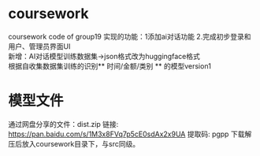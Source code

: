# coursework
coursework code of group19
实现的功能：1添加ai对话功能
2.完成初步登录和用户、管理员界面UI  
新增：AI对话模型训练数据集->json格式改为huggingface格式  
根据自收集数据集训练的识别** 时间/金额/类别 ** 的模型version1

# 模型文件
通过网盘分享的文件：dist.zip
链接: https://pan.baidu.com/s/1M3x8FVq7p5cE0sdAx2x9UA 提取码: pgpp
下载解压后放入coursework目录下，与src同级。
